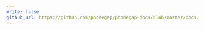 ```yaml
---
write: false
github_url: https://github.com/phonegap/phonegap-docs/blob/master/docs/3-references/plugin-apis/battery-status.html.md
---
```

